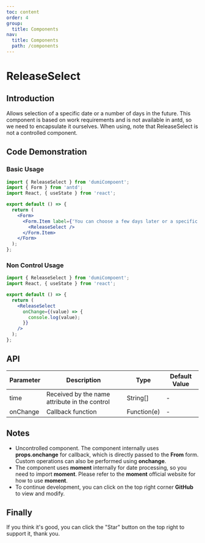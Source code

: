 ```yaml
---
toc: content
order: 4
group:
  title: Components
nav:
  title: Components
  path: /components
---
```


# ReleaseSelect

## Introduction

Allows selection of a specific date or a number of days in the future. This component is based on work requirements and is not available in antd, so we need to encapsulate it ourselves. When using, note that ReleaseSelect is not a controlled component.

## Code Demonstration

### Basic Usage

```jsx
import { ReleaseSelect } from 'dumiCompoent';
import { Form } from 'antd';
import React, { useState } from 'react';

export default () => {
  return (
    <Form>
      <Form.Item label={'You can choose a few days later or a specific date'} name={'time'}>
        <ReleaseSelect />
      </Form.Item>
    </Form>
  );
};
```

### Non Control Usage

```jsx
import { ReleaseSelect } from 'dumiCompoent';
import React, { useState } from 'react';

export default () => {
  return (
    <ReleaseSelect
      onChange={(value) => {
        console.log(value);
      }}
    />
  );
};
```

## API

| Parameter | Description | Type | Default Value |
| --- | --- | --- | --- |
| time | Received by the name attribute in the control | String[] | - |
| onChange | Callback function | Function(e) | - |

## Notes

- Uncontrolled component. The component internally uses **props.onchange** for callback, which is directly passed to the **From** form. Custom operations can also be performed using **onchange**.
- The component uses **moment** internally for date processing, so you need to import **moment**. Please refer to the **moment** official website for how to use **moment**.
- To continue development, you can click on the top right corner **GitHub** to view and modify.

## Finally

If you think it's good, you can click the "Star" button on the top right to support it, thank you.